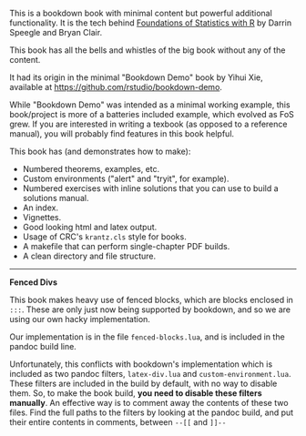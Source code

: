 This is a bookdown book with minimal content but powerful additional functionality.  It is the tech behind [Foundations of Statistics with R](https://mathstat.slu.edu/~speegle/_book/) by Darrin Speegle and Bryan Clair.

This book has all the bells and whistles of the big book without any of the content.

It had its origin in the minimal "Bookdown Demo" book by Yihui Xie,
available at https://github.com/rstudio/bookdown-demo.

While "Bookdown Demo" was intended as a minimal working example, this book/project
is more of a batteries included example, which evolved as FoS grew.  If you
are interested in writing a texbook (as opposed to a reference manual), you will
probably find features in this book helpful.

This book has (and demonstrates how to make):

* Numbered theorems, examples, etc.
* Custom environments ("alert" and "tryit", for example).
* Numbered exercises with inline solutions that you can use to build a solutions manual.
* An index.
* Vignettes.
* Good looking html and latex output.
* Usage of CRC's `krantz.cls` style for books.
* A makefile that can perform single-chapter PDF builds.
* A clean directory and file structure.

--------

**Fenced Divs**

This book makes heavy use of fenced blocks, which are blocks enclosed in `:::`.
These are only just now being supported by bookdown, and so we are using our
own hacky implementation.

Our implementation is in the file `fenced-blocks.lua`, and is included in the pandoc build line.

Unfortunately, this conflicts with bookdown's implementation which is included as two pandoc filters, `latex-div.lua` and `custom-environment.lua`.
These filters are included in the build by default, with no way to disable them.
So, to make the book build, **you need to disable these filters manually**.
An effective way is to comment away the contents of these two files.
Find the full paths to the filters by looking at the pandoc build, and put their entire contents in
comments, between `--[[` and `]]--`
